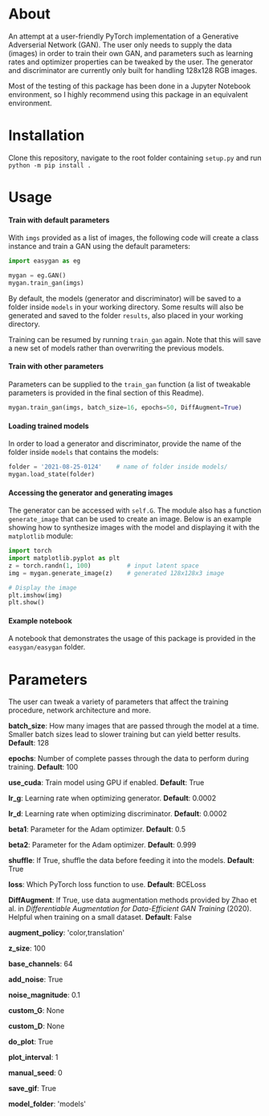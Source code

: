 # About
An attempt at a user-friendly PyTorch implementation of a Generative Adverserial Network (GAN). The user only needs to supply the data (images) in order to train their own GAN, and parameters such as learning rates and optimizer properties can be tweaked by the user. The generator and discriminator are currently only built for handling 128x128 RGB images.

Most of the testing of this package has been done in a Jupyter Notebook environment, so I highly recommend using this package in an equivalent environment.

# Installation
Clone this repository, navigate to the root folder containing ```setup.py``` and run ```python -m pip install .```

# Usage
#### Train with default parameters
With ```imgs``` provided as a list of images, the following code will create a class instance and train a GAN using the default parameters:
```python
import easygan as eg

mygan = eg.GAN()          
mygan.train_gan(imgs)       
```
By default, the models (generator and discriminator) will be saved to a folder inside ```models``` in your working directory. Some results will also be generated and saved to the folder ```results```, also placed in your working directory.

Training can be resumed by running ```train_gan``` again. Note that this will save a new set of models rather than overwriting the previous models.

#### Train with other parameters
Parameters can be supplied to the ```train_gan``` function (a list of tweakable parameters is provided in the final section of this Readme).
```python    
mygan.train_gan(imgs, batch_size=16, epochs=50, DiffAugment=True)       
```

#### Loading trained models
In order to load a generator and discriminator, provide the name of the folder inside ```models``` that contains the models:

```python
folder = '2021-08-25-0124'    # name of folder inside models/
mygan.load_state(folder)     
```

#### Accessing the generator and generating images
The generator can be accessed with ```self.G```. The module also has a function ```generate_image``` that can be used to create an image. Below is an example showing how to synthesize images with the model and displaying it with the ```matplotlib``` module:

```python
import torch
import matplotlib.pyplot as plt
z = torch.randn(1, 100)          # input latent space
img = mygan.generate_image(z)    # generated 128x128x3 image

# Display the image
plt.imshow(img)
plt.show()
```

#### Example notebook
A notebook that demonstrates the usage of this package is provided in the ``easygan/easygan`` folder.

# Parameters
The user can tweak a variety of parameters that affect the training procedure, network architecture and more.

**batch_size**: How many images that are passed through the model at a time. Smaller batch sizes lead to slower training but can yield better results. **Default**: 128

**epochs**: Number of complete passes through the data to perform during training. **Default**: 100

**use_cuda**: Train model using GPU if enabled. **Default**: True

**lr_g**: Learning rate when optimizing generator. **Default**: 0.0002

**lr_d**: Learning rate when optimizing discriminator. **Default**: 0.0002

**beta1**: Parameter for the Adam optimizer. **Default**: 0.5

**beta2**: Parameter for the Adam optimizer. **Default**: 0.999

**shuffle**: If True, shuffle the data before feeding it into the models. **Default**: True      

**loss**: Which PyTorch loss function to use. **Default**: BCELoss   

**DiffAugment**: If True, use data augmentation methods provided by Zhao et al. in *Differentiable Augmentation for Data-Efficient GAN Training* (2020). Helpful when training on a small dataset. **Default**: False

**augment_policy**: 'color,translation'

**z_size**: 100    

**base_channels**: 64

**add_noise**: True

**noise_magnitude**: 0.1

**custom_G**: None     

**custom_D**: None

**do_plot**: True       

**plot_interval**: 1

**manual_seed**: 0

**save_gif**: True

**model_folder**: 'models'
